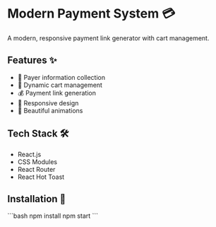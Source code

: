 # Modern Payment System 💳

A modern, responsive payment link generator with cart management.

## Features ✨
- 👤 Payer information collection
- 🛒 Dynamic cart management
- 💰 Payment link generation
- 📱 Responsive design
- 🎨 Beautiful animations

## Tech Stack 🛠️
- React.js
- CSS Modules
- React Router
- React Hot Toast


## Installation 🚀

\`\`\`bash
npm install
npm start
\`\`\`
